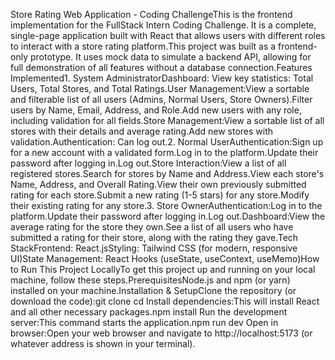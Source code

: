 Store Rating Web Application - Coding ChallengeThis is the frontend implementation for the FullStack Intern Coding Challenge. It is a complete, single-page application built with React that allows users with different roles to interact with a store rating platform.This project was built as a frontend-only prototype. It uses mock data to simulate a backend API, allowing for full demonstration of all features without a database connection.Features Implemented1. System AdministratorDashboard: View key statistics: Total Users, Total Stores, and Total Ratings.User Management:View a sortable and filterable list of all users (Admins, Normal Users, Store Owners).Filter users by Name, Email, Address, and Role.Add new users with any role, including validation for all fields.Store Management:View a sortable list of all stores with their details and average rating.Add new stores with validation.Authentication: Can log out.2. Normal UserAuthentication:Sign up for a new account with a validated form.Log in to the platform.Update their password after logging in.Log out.Store Interaction:View a list of all registered stores.Search for stores by Name and Address.View each store's Name, Address, and Overall Rating.View their own previously submitted rating for each store.Submit a new rating (1-5 stars) for any store.Modify their existing rating for any store.3. Store OwnerAuthentication:Log in to the platform.Update their password after logging in.Log out.Dashboard:View the average rating for the store they own.See a list of all users who have submitted a rating for their store, along with the rating they gave.Tech StackFrontend: React.jsStyling: Tailwind CSS (for modern, responsive UI)State Management: React Hooks (useState, useContext, useMemo)How to Run This Project LocallyTo get this project up and running on your local machine, follow these steps.PrerequisitesNode.js and npm (or yarn) installed on your machine.Installation & SetupClone the repository (or download the code):git clone <your-repository-url>
cd <repository-folder>
Install dependencies:This will install React and all other necessary packages.npm install
Run the development server:This command starts the application.npm run dev
Open in browser:Open your web browser and navigate to http://localhost:5173 (or whatever address is shown in your terminal).
